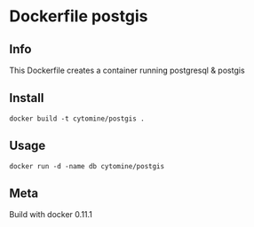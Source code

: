 # Dockerfile postgis

## Info

This Dockerfile creates a container running postgresql & postgis 

## Install

`docker build -t cytomine/postgis .`

## Usage

`docker run -d -name db cytomine/postgis`

## Meta

Build with docker 0.11.1
